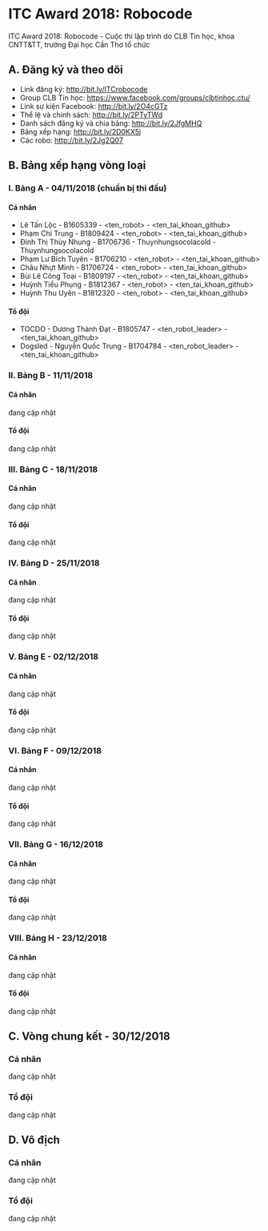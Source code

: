 # ITC Award 2018: Robocode
ITC Award 2018: Robocode - Cuộc thi lập trình do CLB Tin học, khoa CNTT&TT, trường Đại học Cần Thơ tổ chức

## A. Đăng ký và theo dõi
* Link đăng ký: http://bit.ly/ITCrobocode
* Group CLB Tin học: https://www.facebook.com/groups/clbtinhoc.ctu/
* Link sự kiện Facebook: http://bit.ly/2O4cGTz
* Thể lệ và chính sách: http://bit.ly/2PTyTWd
* Danh sách đăng ký và chia bảng: http://bit.ly/2JfgMHQ
* Bảng xếp hạng: http://bit.ly/2D0KX5j
* Các robo: http://bit.ly/2Jg2Q07

## B. Bảng xếp hạng vòng loại
### I. Bảng A - 04/11/2018 (chuẩn bị thi đấu)
#### Cá nhân
* Lê Tấn Lộc - B1605339 - <ten_robot> - <ten_tai_khoan_github>
* Phạm Chí Trung - B1809424 - <ten_robot> - <ten_tai_khoan_github>
* Đinh Thị Thùy Nhung - B1706736 - Thuynhungsocolacold - Thuynhungsocolacold
* Phạm Lư Bích Tuyên - B1706210 - <ten_robot> - <ten_tai_khoan_github>
* Châu Nhựt Minh - B1706724 - <ten_robot> - <ten_tai_khoan_github>
* Bùi Lê Công Toại - B1809197 - <ten_robot> - <ten_tai_khoan_github>
* Huỳnh Tiểu Phụng - B1812367 - <ten_robot> - <ten_tai_khoan_github>
* Huỳnh Thu Uyên - B1812320 - <ten_robot> - <ten_tai_khoan_github>
#### Tổ đội
* TOCDO - Dương Thành Đạt - B1805747 - <ten_robot_leader> - <ten_tai_khoan_github>
* Dogsled - Nguyễn Quốc Trung - B1704784 - <ten_robot_leader> - <ten_tai_khoan_github>

### II. Bảng B - 11/11/2018
#### Cá nhân
đang cập nhật
#### Tổ đội
đang cập nhật

### III. Bảng C - 18/11/2018
#### Cá nhân
đang cập nhật
#### Tổ đội
đang cập nhật

### IV. Bảng D - 25/11/2018
#### Cá nhân
đang cập nhật
#### Tổ đội
đang cập nhật

### V. Bảng E - 02/12/2018
#### Cá nhân
đang cập nhật
#### Tổ đội
đang cập nhật

### VI. Bảng F - 09/12/2018
#### Cá nhân
đang cập nhật
#### Tổ đội
đang cập nhật

### VII. Bảng G - 16/12/2018
#### Cá nhân
đang cập nhật
#### Tổ đội
đang cập nhật

### VIII. Bảng H - 23/12/2018
#### Cá nhân
đang cập nhật
#### Tổ đội
đang cập nhật

## C. Vòng chung kết - 30/12/2018
### Cá nhân
đang cập nhật
### Tổ đội
đang cập nhật

## D. Vô địch
### Cá nhân
đang cập nhật
### Tổ đội
đang cập nhật
